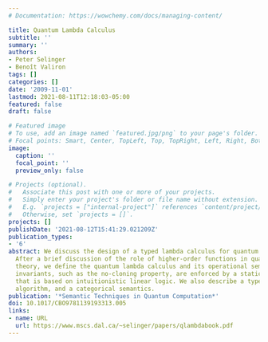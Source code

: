 ```yaml
---
# Documentation: https://wowchemy.com/docs/managing-content/

title: Quantum Lambda Calculus
subtitle: ''
summary: ''
authors:
- Peter Selinger
- Benoît Valiron
tags: []
categories: []
date: '2009-11-01'
lastmod: 2021-08-11T12:18:03-05:00
featured: false
draft: false

# Featured image
# To use, add an image named `featured.jpg/png` to your page's folder.
# Focal points: Smart, Center, TopLeft, Top, TopRight, Left, Right, BottomLeft, Bottom, BottomRight.
image:
  caption: ''
  focal_point: ''
  preview_only: false

# Projects (optional).
#   Associate this post with one or more of your projects.
#   Simply enter your project's folder or file name without extension.
#   E.g. `projects = ["internal-project"]` references `content/project/deep-learning/index.md`.
#   Otherwise, set `projects = []`.
projects: []
publishDate: '2021-08-12T15:41:29.021209Z'
publication_types:
- '6'
abstract: We discuss the design of a typed lambda calculus for quantum computation.
  After a brief discussion of the role of higher-order functions in quantum information
  theory, we define the quantum lambda calculus and its operational semantics. Safety
  invariants, such as the no-cloning property, are enforced by a static type system
  that is based on intuitionistic linear logic. We also describe a type inference
  algorithm, and a categorical semantics.
publication: '*Semantic Techniques in Quantum Computation*'
doi: 10.1017/CBO9781139193313.005
links:
- name: URL
  url: https://www.mscs.dal.ca/~selinger/papers/qlambdabook.pdf
---
```


